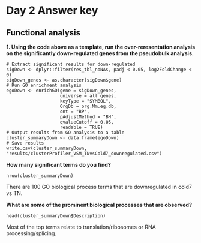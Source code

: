 # Day 2 Answer key

## Functional analysis

**1. Using the code above as a template, run the over-reresentation analysis on the significantly down-regulated genes from the pseudobulk analysis.**

```
# Extract significant results for down-regulated
sigDown <- dplyr::filter(res_tbl_noNAs, padj < 0.05, log2FoldChange < 0)
sigDown_genes <- as.character(sigDown$gene)
# Run GO enrichment analysis 
egoDown <- enrichGO(gene = sigDown_genes, 
                    universe = all_genes,
                    keyType = "SYMBOL",
                    OrgDb = org.Mm.eg.db, 
                    ont = "BP", 
                    pAdjustMethod = "BH", 
                    qvalueCutoff = 0.05, 
                    readable = TRUE)
# Output results from GO analysis to a table
cluster_summaryDown <- data.frame(egoDown)
# Save results
write.csv(cluster_summaryDown, "results/clusterProfiler_VSM_TNvsCold7_downregulated.csv")
```

**How many significant terms do you find?**

```
nrow(cluster_summaryDown)
```

There are 100 GO biological process terms that are downregulated in cold7 vs TN.

**What are some of the prominent biological processes that are observed?**

```
head(cluster_summaryDown$Description)
```

Most of the top terms relate to translation/ribosomes or RNA processing/splicing.
